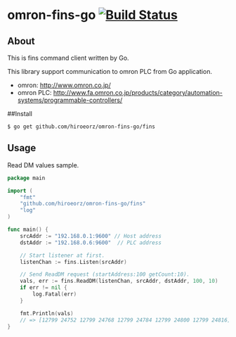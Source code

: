 # omron-fins-go [![Build Status](https://travis-ci.org/hiroeorz/omron-fins-go.svg?branch=master)](https://travis-ci.org/hiroeorz/omron-fins-go)

## About

This is fins command client written by Go.

This library support communication to omron PLC from Go application.

* omron: <http://www.omron.co.jp/>
* omron PLC: <http://www.fa.omron.co.jp/products/category/automation-systems/programmable-controllers/>

##Install

```
$ go get github.com/hiroeorz/omron-fins-go/fins
```

## Usage

Read DM values sample.

```go
package main

import (
	"fmt"
	"github.com/hiroeorz/omron-fins-go/fins"
	"log"
)

func main() {
	srcAddr := "192.168.0.1:9600" // Host address
	dstAddr := "192.168.0.6:9600"  // PLC address

	// Start listener at first.
	listenChan := fins.Listen(srcAddr)

	// Send ReadDM request (startAddress:100 getCount:10).
	vals, err := fins.ReadDM(listenChan, srcAddr, dstAddr, 100, 10)
	if err != nil {
		log.Fatal(err)
	}

	fmt.Println(vals)
	// => [12799 24752 12799 24768 12799 24784 12799 24800 12799 24816]
}
```

